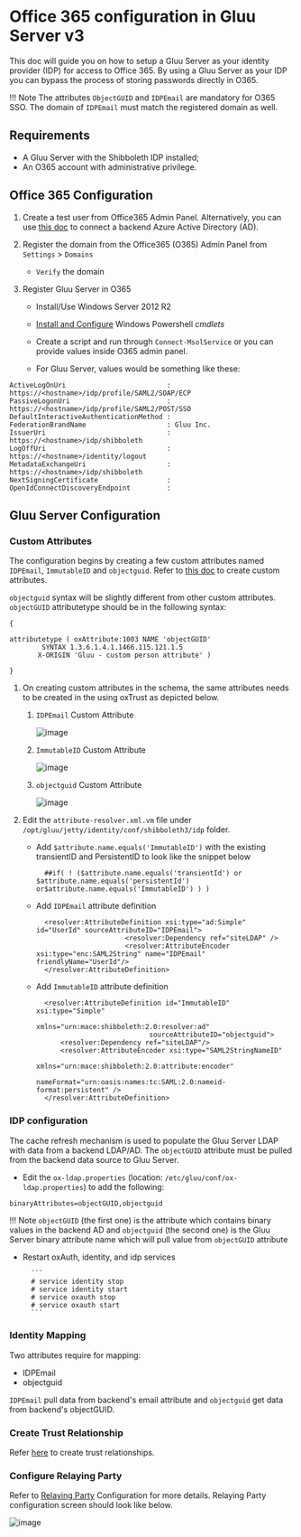# Office 365 configuration in Gluu Server v3

This doc will guide you on how to setup a Gluu Server as your identity provider (IDP) for access to Office 365. 
By using a Gluu Server as your IDP you can bypass the process of storing passwords directly in O365.

!!! Note
    The attributes `ObjectGUID` and `IDPEmail` are mandatory for O365 SSO. The domain of `IDPEmail` must match the 
    registered domain as well.
    
## Requirements

- A Gluu Server with the Shibboleth IDP installed;
- An O365 account with administrative privilege.

## Office 365 Configuration 

1. Create a test user from Office365 Admin Panel. Alternatively, you can 
use [this doc](https://azure.microsoft.com/en-us/documentation/articles/active-directory-aadconnect/) to connect a 
backend Azure Active Directory (AD).  

2. Register the domain from the Office365 (O365) Admin Panel from `Settings` > `Domains`

    - `Verify` the domain

3. Register Gluu Server in O365

    - Install/Use Windows Server 2012 R2

    - [Install and Configure](https://technet.microsoft.com/en-us/library/jj205464) Windows Powershell *cmdlets*

    - Create a script and run through `Connect-MsolService` or you can provide values inside O365 admin panel. 
    
    - For Gluu Server, values would be something like these: 
    
```
ActiveLogOnUri                         : https://<hostname>/idp/profile/SAML2/SOAP/ECP
PassiveLogonUri                        : https://<hostname>/idp/profile/SAML2/POST/SSO 
DefaultInteractiveAuthenticationMethod :
FederationBrandName                    : Gluu Inc.
IssuerUri                              : https://<hostname>/idp/shibboleth
LogOffUri                              : https://<hostname>/identity/logout
MetadataExchangeUri                    : https://<hostname>/idp/shibboleth
NextSigningCertificate                 :
OpenIdConnectDiscoveryEndpoint         :

```

## Gluu Server Configuration

### Custom Attributes  

The configuration begins by creating a few custom attributes named `IDPEmail`, `ImmutableID` and `objectguid`. 
Refer to [this doc](../../admin-guide/attribute/#custom-attributes) to create custom attributes.

`objectguid` syntax will be slightly different from other custom attributes.
`objectGUID` attributetype should be in the following syntax:

```
{

attributetype ( oxAttribute:1003 NAME 'objectGUID'
        SYNTAX 1.3.6.1.4.1.1466.115.121.1.5        
       X-ORIGIN 'Gluu - custom person attribute' )

}
```
1. On creating custom attributes in the schema, the same attributes needs to be created in the using oxTrust as depicted below.

    1. `IDPEmail` Custom Attribute
    
        ![image](../../img/integration/idpemail.png)
    
    2. `ImmutableID` Custom Attribute
    
        ![image](../../img/integration/immutableid.png)
    
    3. `objectguid` Custom Attribute
    
        ![image](../../img/integration/objectguid.png)


2. Edit the `attribute-resolver.xml.vm` file under `/opt/gluu/jetty/identity/conf/shibboleth3/idp` folder.

    - Add `$attribute.name.equals('ImmutableID')` with the existing transientID and PersistentID to look like the snippet below
 
            ##if( ! ($attribute.name.equals('transientId') or $attribute.name.equals('persistentId') or$attribute.name.equals('ImmutableID') ) )
            
    - Add `IDPEmail` attribute definition
    
            <resolver:AttributeDefinition xsi:type="ad:Simple" id="UserId" sourceAttributeID="IDPEmail">
                                <resolver:Dependency ref="siteLDAP" />
                                <resolver:AttributeEncoder xsi:type="enc:SAML2String" name="IDPEmail" friendlyName="UserId"/>
            </resolver:AttributeDefinition> 
        
    - Add `ImmutableID` attribute definition
        
            <resolver:AttributeDefinition id="ImmutableID" xsi:type="Simple"
                                      xmlns="urn:mace:shibboleth:2.0:resolver:ad"
                                      sourceAttributeID="objectguid">
                <resolver:Dependency ref="siteLDAP"/>
                <resolver:AttributeEncoder xsi:type="SAML2StringNameID"
                                        xmlns="urn:mace:shibboleth:2.0:attribute:encoder"
                                        nameFormat="urn:oasis:names:tc:SAML:2.0:nameid-format:persistent" />
            </resolver:AttributeDefinition>  

### IDP configuration
The cache refresh mechanism is used to populate the Gluu Server LDAP with data from a backend LDAP/AD. The `objectGUID` 
attribute must be pulled from the backend data source to Gluu Server.

- Edit the `ox-ldap.properties` (location: `/etc/gluu/conf/ox-ldap.properties`) to add the following:

`binaryAttributes=objectGUID,objectguid`

!!! Note 
    `objectGUID` (the first one) is the attribute which contains binary values in the backend AD 
    and `objectguid` (the second one) is the Gluu Server binary attribute name which will pull value from `objectGUID` attribute

- Restart oxAuth, identity, and idp services

        ```
        # service identity stop
        # service identity start
        # service oxauth stop
        # service oxauth start
        ```
### Identity Mapping

Two attributes require for mapping: 

 - IDPEmail
 - objectguid

`IDPEmail` pull data from backend's email attribute and `objectguid` get data from backend's objectGUID. 

### Create Trust Relationship
Refer [here](../../admin-guide/saml/#create-a-trust-relationship-in-the-gluu-server) to create trust relationships.

### Configure Relaying Party

Refer to [Relaying Party](../../admin-guide/saml/#relying-party-configuration) Configuration for more details. 
Relaying Party configuration screen should look like below.

![image](../../img/integration/o365_trelationship.png)
